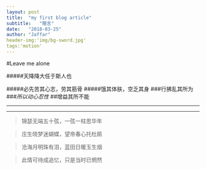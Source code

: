 ```yaml
---
layout:	post
title:	"my first blog article"
subtitle:	"赠言"
date:	"2018-03-25"
author:	"Jaffar"
header-img:'img/bg-sword.jpg'
tags:'motion'
---
```


#Leave me alone


#####天降降大任于斯人也

#####必先苦其心志，劳其筋骨
#####饿其体肤，空乏其身
###行拂乱其所为
###*所以动心忍性*
##增益其所不能
***
***
> 锦瑟无端五十弦，一弦一柱思华年

> 庄生晓梦迷蝴蝶，望帝春心托杜鹃

> 沧海月明珠有泪，蓝田日暖玉生烟

> 此情可待成追忆，只是当时已惘然